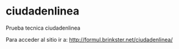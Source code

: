 # ciudadenlinea
Prueba tecnica ciudadenlinea

Para acceder al sitio ir a: http://formul.brinkster.net/ciudadenlinea/